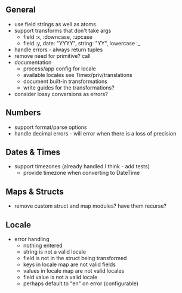 ## General
* use field strings as well as atoms
* support transforms that don't take args
    * field :x, :downcase, :upcase
    * field :y, date: "YYYY", string: "YY", lowercase :_
* handle errors - always return tuples
* remove need for primitive? call
* documentation
    * process/app config for locale
    * available locales see Timex/priv/translations
    * document built-in transformations
    * write guides for the transformations?
* consider lossy conversions as errors?

## Numbers
* support format/parse options
* handle decimal errors - will error when there is a loss of precision

## Dates & Times
* support timezones (already handled I think - add tests)
    * provide timezone when converting to DateTime

## Maps & Structs 
* remove custom struct and map modules? have them recurse? 
 
## Locale 
* error handling 
    * nothing entered 
    * string is not a valid locale 
    * field is not in the struct being transformed 
    * keys in locale map are not valid fields 
    * values in locale map are not valid locales 
    * field value is not a valid locale 
    * perhaps default to "en" on error (configurable) 

